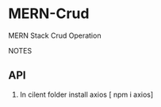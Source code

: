 # MERN-Crud
MERN Stack Crud Operation

NOTES


API
----------------------
1. In cilent folder install axios [ npm i axios]

